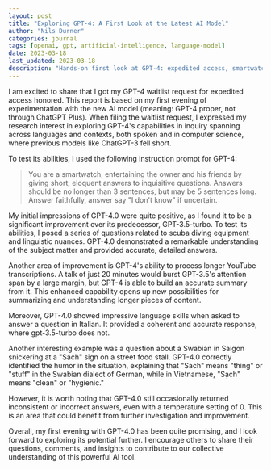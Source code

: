 ```yaml
---
layout: post
title: "Exploring GPT-4: A First Look at the Latest AI Model"
author: "Nils Durner"
categories: journal
tags: [openai, gpt, artificial-intelligence, language-model]
date: 2023-03-18
last_updated: 2023-03-18
description: "Hands-on first look at GPT-4: expedited access, smartwatch prompt tests, superior long-context summaries, deeper domain expertise, with occasional errors noted."
---
```


I am excited to share that I got my GPT-4 waitlist request for expedited access honored. This report is based on my first evening of experimentation with the new AI model (meaning: GPT-4 proper, not through ChatGPT Plus). When filing the waitlist request, I expressed my research interest in exploring GPT-4's capabilities in inquiry spanning across languages and contexts, both spoken and in computer science, where previous models like ChatGPT-3 fell short.

To test its abilities, I used the following instruction prompt for GPT-4:

> You are a smartwatch, entertaining the owner and his friends by giving short, eloquent answers to inquisitive questions. Answers should be no longer than 3 sentences, but may be 5 sentences long. Answer faithfully, answer say "I don't know" if uncertain.

My initial impressions of GPT-4.0 were quite positive, as I found it to be a significant improvement over its predecessor, GPT-3.5-turbo. To test its abilities, I posed a series of questions related to scuba diving equipment and linguistic nuances. GPT-4.0 demonstrated a remarkable understanding of the subject matter and provided accurate, detailed answers.

Another area of improvement is GPT-4's ability to process longer YouTube transcriptions. A talk of just 20 minutes would burst GPT-3.5's attention span by a large margin, but GPT-4 is able to build an accurate summary from it. This enhanced capability opens up new possibilities for summarizing and understanding longer pieces of content.

Moreover, GPT-4.0 showed impressive language skills when asked to answer a question in Italian. It provided a coherent and accurate response, where gpt-3.5-turbo does not.

Another interesting example was a question about a Swabian in Saigon snickering at a "Sach" sign on a street food stall. GPT-4.0 correctly identified the humor in the situation, explaining that "Sach" means "thing" or "stuff" in the Swabian dialect of German, while in Vietnamese, "Sạch" means "clean" or "hygienic."

However, it is worth noting that GPT-4.0 still occasionally returned inconsistent or incorrect answers, even with a temperature setting of 0. This is an area that could benefit from further investigation and improvement.

Overall, my first evening with GPT-4.0 has been quite promising, and I look forward to exploring its potential further. I encourage others to share their questions, comments, and insights to contribute to our collective understanding of this powerful AI tool.
